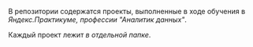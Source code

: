 В репозитории содержатся проекты, выполненные в ходе обучения в *Яндекс.Практикуме, профессии "Аналитик данных"*.

Каждый проект лежит *в отдельной папке*.
